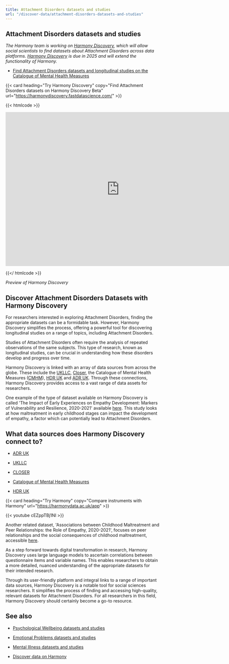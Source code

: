 ```yaml
---
title: Attachment Disorders datasets and studies
url: "/discover-data/attachment-disorders-datasets-and-studies"
---
```


## Attachment Disorders datasets and studies

*The Harmony team is working on [Harmony Discovery](https://harmonydiscovery.fastdatascience.com/), which will allow social scientists to find datasets about Attachment Disorders across data platforms. [Harmony Discovery](https://harmonydiscovery.fastdatascience.com/) is due in 2025 and will extend the functionality of Harmony.*

* [Find Attachment Disorders datasets and longitudinal studies on the Catalogue of Mental Health Measures](https://www.cataloguementalhealth.ac.uk/?content=search&query=Topic:attachment+disorders)


{{< card heading="Try Harmony Discovery" copy="Find Attachment Disorders datasets on Harmony Discovery Beta" url="https://harmonydiscovery.fastdatascience.com/" >}}

{{< htmlcode >}}

<iframe src="https://www.veed.io/embed/b8eb93ee-5cca-4b09-8b5d-34b614cb0f58" width="744" height="504" frameborder="0" title="Thomas Wood's Video - Oct 23, 2024" webkitallowfullscreen mozallowfullscreen allowfullscreen></iframe>

{{</ htmlcode >}}

*Preview of Harmony Discovery*


## Discover Attachment Disorders Datasets with Harmony Discovery

For researchers interested in exploring Attachment Disorders, finding the appropriate datasets can be a formidable task. However, Harmony Discovery simplifies the process, offering a powerful tool for discovering longitudinal studies on a range of topics, including Attachment Disorders. 

Studies of Attachment Disorders often require the analysis of repeated observations of the same subjects. This type of research, known as longitudinal studies, can be crucial in understanding how these disorders develop and progress over time.

Harmony Discovery is linked with an array of data sources from across the globe. These include the [UKLLC](https://explore.ukllc.ac.uk), [Closer](https://www.closer.ac.uk/), the Catalogue of Mental Health Measures ([CMHM](https://www.cataloguementalhealth.ac.uk/)), [HDR UK](https://www.hdruk.ac.uk/) and [ADR UK](https://www.adruk.org/). Through these connections, Harmony Discovery provides access to a vast range of data assets for researchers. 

One example of the type of dataset available on Harmony Discovery is called 'The Impact of Early Experiences on Empathy Development: Markers of Vulnerability and Resilience, 2020-2021' available [here](https://reshare.ukdataservice.ac.uk/855404). This study looks at how maltreatment in early childhood stages can impact the development of empathy, a factor which can potentially lead to Attachment Disorders.

## What data sources does Harmony Discovery connect to?

* [ADR UK](https://www.adruk.org/data-access/data-catalogue/)

* [UKLLC](https://explore.ukllc.ac.uk)

* [CLOSER](https://closer.ac.uk/)

* [Catalogue of Mental Health Measures](https://www.cataloguementalhealth.ac.uk/)

* [HDR UK](https://www.healthdatagateway.org/)

{{< card heading="Try Harmony" copy="Compare instruments with Harmony" url="https://harmonydata.ac.uk/app" >}}

{{< youtube cEZppTBj1NI >}}



Another related dataset, 'Associations between Childhood Maltreatment and Peer Relationships: the Role of Empathy, 2020-2021', focuses on peer relationships and the social consequences of childhood maltreatment, accessible [here](https://reshare.ukdataservice.ac.uk/855445). 

As a step forward towards digital transformation in research, Harmony Discovery uses large language models to ascertain correlations between questionnaire items and variable names. This enables researchers to obtain a more detailed, nuanced understanding of the appropriate datasets for their intended research. 

Through its user-friendly platform and integral links to a range of important data sources, Harmony Discovery is a notable tool for social sciences researchers. It simplifies the process of finding and accessing high-quality, relevant datasets for Attachment Disorders. For all researchers in this field, Harmony Discovery should certainly become a go-to resource.

## See also

* [Psychological Wellbeing datasets and studies](/discover-data/psychological-wellbeing-datasets-and-studies)

* [Emotional Problems datasets and studies](/discover-data/emotional-problems-datasets-and-studies)

* [Mental Illness datasets and studies](/discover-data/mental-illness-datasets-and-studies)

* [Discover data on Harmony](/discover-data/)